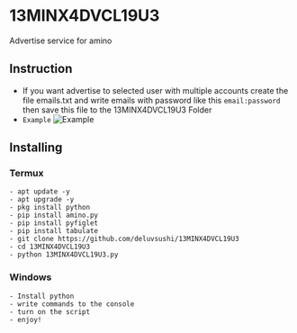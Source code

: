 # 13MINX4DVCL19U3
Advertise service for amino

## Instruction
- If you want advertise to selected user with multiple accounts create the file emails.txt and write emails with password like this `email:password` then save this file to the 13MINX4DVCL19U3 Folder
- `Example`
![Example](https://i.ibb.co/ZVq3wLv/Screenshot-2021-11-09-21-01-18-98-87c2225eebc34d2513fa0e7ad5b93cfc.jpg)


## Installing

### Termux
```shell
- apt update -y
- apt upgrade -y
- pkg install python
- pip install amino.py
- pip install pyfiglet
- pip install tabulate
- git clone https://github.com/deluvsushi/13MINX4DVCL19U3
- cd 13MINX4DVCL19U3
- python 13MINX4DVCL19U3.py
```

### Windows
```
- Install python
- write commands to the console
- turn on the script
- enjoy!
```
